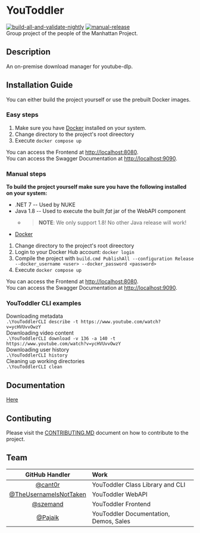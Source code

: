 # YouToddler
[![build-all-and-validate-nightly](https://github.com/cant0r/YouToddler/actions/workflows/build-all-and-validate-nightly.yml/badge.svg)](https://github.com/cant0r/YouToddler/actions/workflows/build-all-and-validate-nightly.yml)
[![manual-release](https://github.com/cant0r/YouToddler/actions/workflows/manual-release.yml/badge.svg)](https://github.com/cant0r/YouToddler/actions/workflows/manual-release.yml)   
Group project of the people of the Manhattan Project.

## Description
An on-premise download manager for youtube-dlp.

## Installation Guide
You can either build the project yourself or use the prebuilt Docker images.

### Easy steps
1. Make sure you have [Docker](https://www.docker.com/) installed on your system.   
2. Change directory to the project's root direectory
3. Execute `docker compose up`

You can access the Frontend at <http://localhost:8080>.   
You can access the Swagger Documentation at <http://localhost:9090>.   

### Manual steps
**To build the project yourself make sure you have the following installed on your system:**
* .NET 7 -- Used by NUKE
* Java 1.8 -- Used to execute the built _fat_ jar of the WebAPI component
  * > **NOTE**: We only support 1.8! No other Java release will work!
* [Docker](https://www.docker.com/)

1. Change directory to the project's root direectory
2. Login to your Docker Hub account: `docker login`
3. Compile the project with `build.cmd PublishAll --configuration Release --docker_username <user> --docker_password <password>`
4. Execute `docker compose up`

You can access the Frontend at <http://localhost:8080>.   
You can access the Swagger Documentation at <http://localhost:9090>.   

### YouToddler CLI examples
Downloading metadata   
`.\YouToddlerCLI describe -t https://www.youtube.com/watch?v=ycHVUvvOwzY`  
Downloading video content   
`.\YouToddlerCLI download -v 136 -a 140 -t https://www.youtube.com/watch?v=ycHVUvvOwzY`  
Downloading user history   
`.\YouToddlerCLI history`  
Cleaning up working directories   
`.\YouToddlerCLI clean`    

## Documentation
[Here](https://github.com/cant0r/YouToddler/tree/master/docs)

## Contibuting
Please visit the [CONTRIBUTING.MD](https://github.com/cant0r/YouToddler/blob/master/CONTRIBUTING.md) document on how to contribute to the project.

## Team
|GitHub Handler| Work|
|:------------:|:----|
|[@cant0r](https://github.com/cant0r/)|YouToddler Class Library and CLI|
|[@TheUsernameIsNotTaken](https://github.com/TheUsernameIsNotTaken)|YouToddler WebAPI|
|[@szemand](https://github.com/szemand)|YouToddler Frontend|
|[@Pajaik](https://github.com/Pajaik)|YouToddler Documentation, Demos, Sales|
